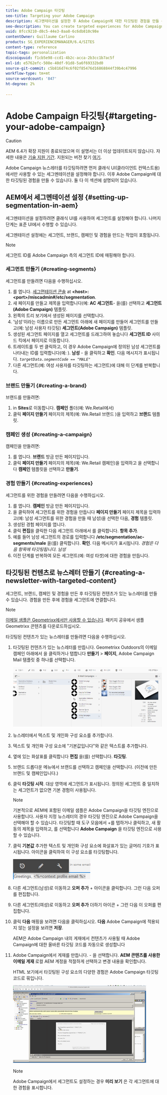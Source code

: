 ```yaml
---
title: Adobe Campaign 타깃팅
seo-title: Targeting your Adobe Campaign
description: 세그멘테이션을 설정한 후 Adobe Campaign에 대한 타깃팅된 경험을 만들 수 있습니다
seo-description: You can create targeted experiences for Adobe Campaign after setting up segmentation
uuid: 8fcc9210-d8c5-44e3-8aa8-6c6db810c98e
contentOwner: Guillaume Carlino
products: SG_EXPERIENCEMANAGER/6.4/SITES
content-type: reference
topic-tags: personalization
discoiquuid: f1cb5e98-ccd1-4b2c-acca-2b3cc1b7ac5f
exl-id: e5762efc-508e-40df-91d8-5a6f69332bd0
source-git-commit: c5b816d74c6f02f85476d16868844f39b4c47996
workflow-type: tm+mt
source-wordcount: '847'
ht-degree: 2%

---
```


# Adobe Campaign 타깃팅{#targeting-your-adobe-campaign}

>[!CAUTION]
>
>AEM 6.4가 확장 지원이 종료되었으며 이 설명서는 더 이상 업데이트되지 않습니다. 자세한 내용은 [기술 지원 기간](https://helpx.adobe.com/kr/support/programs/eol-matrix.html). 지원되는 버전 찾기 [여기](https://experienceleague.adobe.com/docs/).

Adobe Campaign 뉴스레터를 타깃팅하려면 먼저 클래식 UI(클라이언트 컨텍스트용)에서만 사용할 수 있는 세그멘테이션을 설정해야 합니다. 이후 Adobe Campaign에 대한 타깃팅된 경험을 만들 수 있습니다. 둘 다 이 섹션에 설명되어 있습니다.

## AEM에서 세그멘테이션 설정 {#setting-up-segmentation-in-aem}

세그멘테이션을 설정하려면 클래식 UI를 사용하여 세그먼트를 설정해야 합니다. 나머지 단계는 표준 UI에서 수행할 수 있습니다.

세그멘테이션 설정에는 세그먼트, 브랜드, 캠페인 및 경험을 만드는 작업이 포함됩니다.

>[!NOTE]
>
>세그먼트 ID를 Adobe Campaign 측의 세그먼트 ID에 매핑해야 합니다.

### 세그먼트 만들기 {#creating-segments}

세그먼트를 만들려면 다음을 수행하십시오.

1. 를 엽니다. [세그먼테이션 콘솔](http://localhost:4502/miscadmin#/etc/segmentation) at **&lt;host>:&lt;port>/miscadmin#/etc/segmentation**.
1. 새 페이지를 만들고 제목을 입력합니다(예: **AC 세그먼트**- 을(를) 선택하고 **세그먼트(Adobe Campaign)** 템플릿.
1. 왼쪽의 트리 보기에서 생성된 페이지를 선택합니다.
1. &#39;남성&#39;이라는 이름으로 만든 세그먼트 아래에 새 페이지를 만들어 세그먼트를 만들고(예: 남성 사용자 타깃팅) **세그먼트(Adobe Campaign)** 템플릿.
1. 생성된 세그먼트 페이지를 열고 세그먼트를 드래그하여 놓습니다 **세그먼트 ID** 사이드 킥에서 페이지로 이동합니다.
1. 트레이트를 두 번 클릭하고, 이 경우 Adobe Campaign에 정의된 남성 세그먼트를 나타내는 ID를 입력합니다(예: ). **남성** - 을 클릭하고 **확인**. 다음 메시지가 표시됩니다. *`targetData.segmentCode == "MALE"`*
1. 다른 세그먼트(예: 여성 사용자를 타깃팅하는 세그먼트)에 대해 이 단계를 반복합니다.

### 브랜드 만들기 {#creating-a-brand}

브랜드를 만들려면:

1. in **Sites**&#x200B;로 이동합니다. **캠페인** 폴더(예: We.Retail에서)
1. 클릭 **페이지 만들기** 페이지의 제목(예: We.Retail 브랜드 )을 입력하고 **브랜드** 템플릿.

### 캠페인 생성 {#creating-a-campaign}

캠페인을 만들려면:

1. 를 엽니다. **브랜드** 방금 만든 페이지입니다.
1. 클릭 **페이지 만들기** 페이지의 제목(예: We.Retail 캠페인)을 입력하고 을 선택합니다 **캠페인** 템플릿을 선택하고 **만들기**.

### 경험 만들기 {#creating-experiences}

세그먼트를 위한 경험을 만들려면 다음을 수행하십시오.

1. 를 엽니다. **캠페인** 방금 만든 페이지입니다.
1. 을 클릭하여 세그먼트를 위한 경험을 만듭니다 **페이지 만들기** 페이지 제목을 입력하고(예: 남성 세그먼트를 위한 경험을 만들 때 남성)을 선택한 다음, **경험** 템플릿.
1. 생성된 경험 페이지를 엽니다.
1. 클릭 **편집**&#x200B;을 클릭한 다음 세그먼트 아래에서 를 클릭합니다. **항목 추가**.
1. 예를 들어 남성 세그먼트의 경로를 입력합니다 **/etc/segmentation/ac-segments/male** 을(를) 클릭합니다. **확인**. 다음 메시지가 표시됩니다. *경험은 다음 항목에 타깃팅됩니다. 남성*
1. 이전 단계를 반복하여 모든 세그먼트(예: 여성 타겟)에 대한 경험을 만듭니다.

## 타깃팅된 컨텐츠로 뉴스레터 만들기 {#creating-a-newsletter-with-targeted-content}

세그먼트, 브랜드, 캠페인 및 경험을 만든 후 타깃팅된 컨텐츠가 있는 뉴스레터를 만들 수 있습니다. 경험을 만든 후에 경험을 세그먼트에 연결합니다.

>[!NOTE]
>
>[이메일 샘플은 Geometrixx에서만 사용할 수 있습니다](/help/sites-developing/we-retail.md). 패키지 공유에서 샘플 Geometrixx 콘텐츠를 다운로드하십시오.

타깃팅된 컨텐츠가 있는 뉴스레터를 만들려면 다음을 수행하십시오.

1. 타깃팅된 컨텐츠가 있는 뉴스레터를 만듭니다. Geometrixx Outdoors의 이메일 캠페인 아래에서 을 클릭하거나 탭합니다 **만들기** > **페이지**, Adobe Campaign Mail 템플릿 중 하나를 선택합니다.

   ![chlimage_1-188](assets/chlimage_1-188.png)

1. 뉴스레터에서 텍스트 및 개인화 구성 요소를 추가합니다.
1. 텍스트 및 개인화 구성 요소에 &quot;기본값입니다&quot;와 같은 텍스트를 추가합니다.
1. 옆에 있는 화살표를 클릭합니다 **편집** 을(를) 선택합니다. **타깃팅**.
1. 브랜드 드롭다운 메뉴에서 브랜드를 선택하고 캠페인을 선택합니다. (이전에 만든 브랜드 및 캠페인입니다.)
1. 클릭 **타깃팅 시작**. 대상 영역에 세그먼트가 표시됩니다. 정의된 세그먼트 중 일치하는 세그먼트가 없으면 기본 경험이 사용됩니다.

   >[!NOTE]
   >
   >기본적으로 AEM에 포함된 이메일 샘플은 Adobe Campaign을 타깃팅 엔진으로 사용합니다. 사용자 지정 뉴스레터의 경우 타깃팅 엔진으로 Adobe Campaign을 선택해야 할 수 있습니다. 타깃팅할 때 도구 모음에서 +를 탭하거나 클릭하고, 새 활동의 제목을 입력하고, 를 선택합니다 **Adobe Campaign** 을 타깃팅 엔진으로 사용할 수 있습니다.

1. 클릭 **기본값** 추가한 텍스트 및 개인화 구성 요소에 화살표가 있는 글머리 기호가 표시됩니다. 아이콘을 클릭하여 이 구성 요소를 타깃팅합니다.

   ![chlimage_1-189](assets/chlimage_1-189.png)

1. 다른 세그먼트(남성)로 이동하고 **오퍼 추가** + 아이콘을 클릭합니다. 그런 다음 오퍼를 편집합니다.
1. 다른 세그먼트(여성)로 이동하고 **오퍼 추가** 더하기 아이콘 + 그런 다음 이 오퍼를 편집합니다.
1. 클릭 **다음** 매핑을 보려면 다음을 클릭하십시오. **다음** Adobe Campaign에 적용되지 않는 설정을 보려면 **저장**.

   AEM은 Adobe Campaign 내의 게재에서 컨텐츠가 사용될 때 Adobe Campaign에 대한 올바른 타깃팅 코드를 자동으로 생성합니다

1. Adobe Campaign에서 게재를 만듭니다. - 을 선택합니다. **AEM 콘텐츠를 사용한 이메일 게재** 로컬 AEM 계정을 적절하게 선택하고 변경 내용을 확인합니다.

   HTML 보기에서 타깃팅된 구성 요소의 다양한 경험은 Adobe Campaign 타깃팅 코드로 묶입니다.

   ![chlimage_1-190](assets/chlimage_1-190.png)

   >[!NOTE]
   >
   >Adobe Campaign에서 세그먼트도 설정하는 경우 **미리 보기** 은 각 세그먼트에 대한 경험을 표시합니다.
